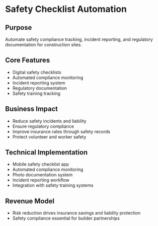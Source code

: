 # Safety Checklist Automation

## Purpose
Automate safety compliance tracking, incident reporting, and regulatory documentation for construction sites.

## Core Features
- Digital safety checklists
- Automated compliance monitoring
- Incident reporting system
- Regulatory documentation
- Safety training tracking

## Business Impact
- Reduce safety incidents and liability
- Ensure regulatory compliance
- Improve insurance rates through safety records
- Protect volunteer and worker safety

## Technical Implementation
- Mobile safety checklist app
- Automated compliance monitoring
- Photo documentation system
- Incident reporting workflow
- Integration with safety training systems

## Revenue Model
- Risk reduction drives insurance savings and liability protection
- Safety compliance essential for builder partnerships